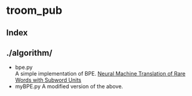 # troom_pub

## Index
## ./algorithm/
- bpe.py  
A simple implementation of BPE. [Neural Machine Translation of Rare Words with Subword Units](http://www.aclweb.org/anthology/P16-1162)
- myBPE.py
A modified version of the above.

